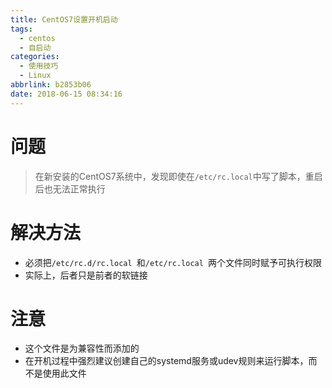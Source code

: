 ```yaml
---
title: CentOS7设置开机启动
tags:
  - centos
  - 自启动
categories:
  - 使用技巧
  - Linux
abbrlink: b2853b06
date: 2018-06-15 08:34:16
---
```


# 问题

> 在新安装的CentOS7系统中，发现即使在``/etc/rc.local``中写了脚本，重启后也无法正常执行

# 解决方法

- 必须把``/etc/rc.d/rc.local ``和``/etc/rc.local ``两个文件同时赋予可执行权限
- 实际上，后者只是前者的软链接

# 注意

- 这个文件是为兼容性而添加的
- 在开机过程中强烈建议创建自己的systemd服务或udev规则来运行脚本，而不是使用此文件